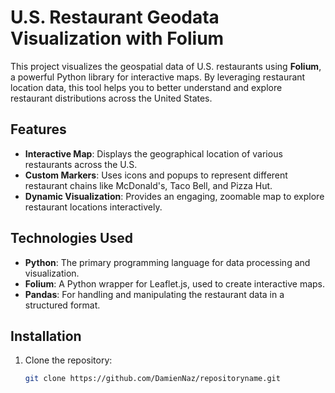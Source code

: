 # U.S. Restaurant Geodata Visualization with Folium

This project visualizes the geospatial data of U.S. restaurants using **Folium**, a powerful Python library for interactive maps. By leveraging restaurant location data, this tool helps you to better understand and explore restaurant distributions across the United States.

## Features

- **Interactive Map**: Displays the geographical location of various restaurants across the U.S.
- **Custom Markers**: Uses icons and popups to represent different restaurant chains like McDonald's, Taco Bell, and Pizza Hut.
- **Dynamic Visualization**: Provides an engaging, zoomable map to explore restaurant locations interactively.

## Technologies Used

- **Python**: The primary programming language for data processing and visualization.
- **Folium**: A Python wrapper for Leaflet.js, used to create interactive maps.
- **Pandas**: For handling and manipulating the restaurant data in a structured format.

## Installation

1. Clone the repository:

   ```bash
   git clone https://github.com/DamienNaz/repositoryname.git
